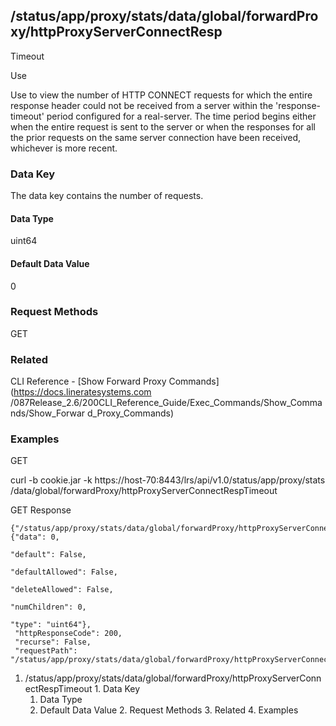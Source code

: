 ## /status/app/proxy/stats/data/global/forwardProxy/httpProxyServerConnectResp
Timeout

Use

Use to view the number of HTTP CONNECT requests for which the entire response
header could not be received from a server within the 'response-timeout'
period configured for a real-server. The time period begins either when the
entire request is sent to the server or when the responses for all the prior
requests on the same server connection have been received, whichever is more
recent.

### Data Key

The data key contains the number of requests.

#### Data Type

uint64

#### Default Data Value

0

### Request Methods

GET

### Related

CLI Reference - [Show Forward Proxy Commands](https://docs.lineratesystems.com
/087Release_2.6/200CLI_Reference_Guide/Exec_Commands/Show_Commands/Show_Forwar
d_Proxy_Commands)

### Examples

GET

curl -b cookie.jar -k https://host-70:8443/lrs/api/v1.0/status/app/proxy/stats
/data/global/forwardProxy/httpProxyServerConnectRespTimeout

GET Response

    
    {"/status/app/proxy/stats/data/global/forwardProxy/httpProxyServerConnectRespTimeout": {"data": 0,
                                                                                             "default": False,
                                                                                             "defaultAllowed": False,
                                                                                             "deleteAllowed": False,
                                                                                             "numChildren": 0,
                                                                                             "type": "uint64"},
     "httpResponseCode": 200,
     "recurse": False,
     "requestPath": "/status/app/proxy/stats/data/global/forwardProxy/httpProxyServerConnectRespTimeout"}
    

  1. /status/app/proxy/stats/data/global/forwardProxy/httpProxyServerConnectRespTimeout
    1. Data Key
      1. Data Type
      2. Default Data Value
    2. Request Methods
    3. Related
    4. Examples

